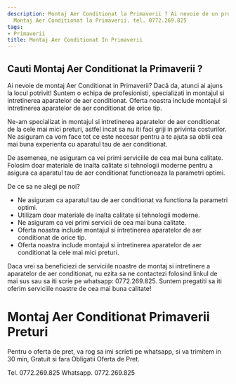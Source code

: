 ```yaml
---
description: Montaj Aer Conditionat la Primaverii ? Ai nevoie de un profesionist in
  Montaj Aer Conditionat la Primaverii. tel. 0772.269.825
tags:
- Primaverii
title: Montaj Aer Conditionat In Primaverii
---
```



## Cauti Montaj Aer Conditionat la Primaverii ?

Ai nevoie de montaj Aer Conditionat in Primaverii? Dacă da, atunci ai ajuns la locul potrivit! Suntem o echipa de profesionisti, specializati in montajul si intretinerea aparatelor de aer conditionat. Oferta noastra include montajul si intretinerea aparatelor de aer conditionat de orice tip.

Ne-am specializat in montajul si intretinerea aparatelor de aer conditionat de la cele mai mici preturi, astfel incat sa nu iti faci griji in privinta costurilor. Ne asiguram ca vom face tot ce este necesar pentru a te ajuta sa obtii cea mai buna experienta cu aparatul tau de aer conditionat.

De asemenea, ne asiguram ca vei primi serviciile de cea mai buna calitate. Folosim doar materiale de inalta calitate si tehnologii moderne pentru a asigura ca aparatul tau de aer conditionat functioneaza la parametri optimi.

De ce sa ne alegi pe noi?

- Ne asiguram ca aparatul tau de aer conditionat va functiona la parametri optimi.
- Utilizam doar materiale de inalta calitate si tehnologii moderne.
- Ne asiguram ca vei primi servicii de cea mai buna calitate.
- Oferta noastra include montajul si intretinerea aparatelor de aer conditionat de orice tip.
- Oferta noastra include montajul si intretinerea aparatelor de aer conditionat la cele mai mici preturi.

Daca vrei sa beneficiezi de serviciile noastre de montaj si intretinere a aparatelor de aer conditionat, nu ezita sa ne contactezi folosind linkul de mai sus sau sa iti scrie pe whatsapp: 0772.269.825. Suntem pregatiti sa iti oferim serviciile noastre de cea mai buna calitate!

# Montaj Aer Conditionat Primaverii Preturi
Pentru o oferta de pret, va rog sa imi scrieti pe whatsapp, si va trimitem in 30 min, Gratuit si fara Obligatii Oferta de Pret.

Tel. 0772.269.825
Whatsapp. 0772.269.825